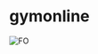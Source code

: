 # gymonline
![FO](https://user-images.githubusercontent.com/93781491/149515040-24c4d8d6-f7cb-43d0-9c2a-d5fffa2e664b.jpg)
